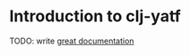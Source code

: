 # Introduction to clj-yatf

TODO: write [great documentation](http://jacobian.org/writing/what-to-write/)
